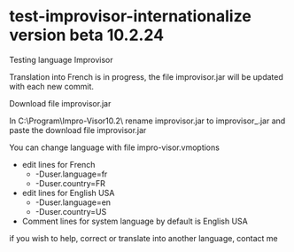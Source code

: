 # test-improvisor-internationalize version beta 10.2.24
Testing language Improvisor

Translation into French is in progress, the file improvisor.jar will be updated with each new commit.

Download file improvisor.jar

In C:\Program\Impro-Visor10.2\ rename improvisor.jar to improvisor_.jar and paste the download file improvisor.jar

You can change language with file impro-visor.vmoptions
* edit lines for French
     * -Duser.language=fr
     * -Duser.country=FR
* edit lines for English USA
    * -Duser.language=en
    * -Duser.country=US
* Comment lines for system language by default is English USA

if you wish to help, correct or translate into another language, contact me
